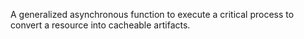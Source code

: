 A generalized asynchronous function to execute a critical process to convert a resource into cacheable artifacts.